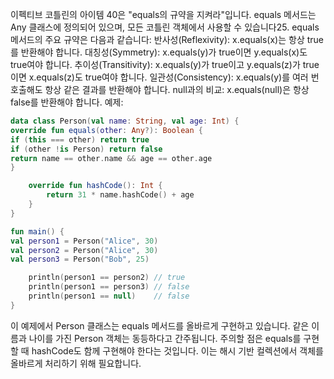 이펙티브 코틀린의 아이템 40은 "equals의 규약을 지켜라"입니다. equals 메서드는 Any 클래스에 정의되어 있으며, 모든 코틀린 객체에서 사용할 수 있습니다25.
equals 메서드의 주요 규약은 다음과 같습니다:
반사성(Reflexivity): x.equals(x)는 항상 true를 반환해야 합니다.
대칭성(Symmetry): x.equals(y)가 true이면 y.equals(x)도 true여야 합니다.
추이성(Transitivity): x.equals(y)가 true이고 y.equals(z)가 true이면 x.equals(z)도 true여야 합니다.
일관성(Consistency): x.equals(y)를 여러 번 호출해도 항상 같은 결과를 반환해야 합니다.
null과의 비교: x.equals(null)은 항상 false를 반환해야 합니다.
예제:
```kotlin
data class Person(val name: String, val age: Int) {
override fun equals(other: Any?): Boolean {
if (this === other) return true
if (other !is Person) return false
return name == other.name && age == other.age
}

    override fun hashCode(): Int {
        return 31 * name.hashCode() + age
    }
}

fun main() {
val person1 = Person("Alice", 30)
val person2 = Person("Alice", 30)
val person3 = Person("Bob", 25)

    println(person1 == person2) // true
    println(person1 == person3) // false
    println(person1 == null)    // false
}
```
이 예제에서 Person 클래스는 equals 메서드를 올바르게 구현하고 있습니다. 같은 이름과 나이를 가진 Person 객체는 동등하다고 간주됩니다.
주의할 점은 equals를 구현할 때 hashCode도 함께 구현해야 한다는 것입니다. 이는 해시 기반 컬렉션에서 객체를 올바르게 처리하기 위해 필요합니다.